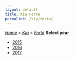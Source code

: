 ```yaml
---
layout: default
title: Kia Forte
permalink: /kia/forte/
---
```

[*Home*](/) > [*Kia*](/kia/) > [*Forte*](/kia/forte/)
**Select year**
- [2015](/kia/forte/2015/)
- [2016](/kia/forte/2016/)
- [2017](/kia/forte/2017/)